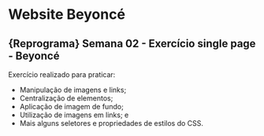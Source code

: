 # Website Beyoncé

## {Reprograma} Semana 02 - Exercício single page - Beyoncé

Exercício realizado para praticar:
- Manipulação de imagens e links;
- Centralização de elementos;
- Aplicação de imagem de fundo;
- Utilização de imagens em links; e 
- Mais alguns seletores e propriedades de estilos do CSS. 
